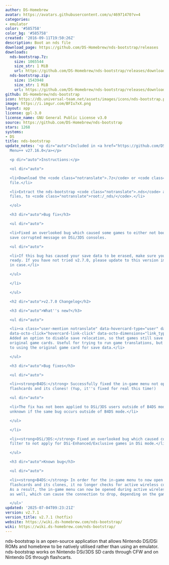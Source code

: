 ```yaml
---
author: DS-Homebrew
avatar: https://avatars.githubusercontent.com/u/46971470?v=4
categories:
- emulator
color: '#585758'
color_bg: '#585758'
created: '2016-09-11T19:50:26Z'
description: Boot an nds file
download_page: https://github.com/DS-Homebrew/nds-bootstrap/releases
downloads:
  nds-bootstrap.7z:
    size: 1065544
    size_str: 1 MiB
    url: https://github.com/DS-Homebrew/nds-bootstrap/releases/download/v2.7.1/nds-bootstrap.7z
  nds-bootstrap.zip:
    size: 1543948
    size_str: 1 MiB
    url: https://github.com/DS-Homebrew/nds-bootstrap/releases/download/v2.7.1/nds-bootstrap.zip
github: DS-Homebrew/nds-bootstrap
icon: https://db.universal-team.net/assets/images/icons/nds-bootstrap.png
image: https://i.imgur.com/BFIu7xX.png
layout: app
license: gpl-3.0
license_name: GNU General Public License v3.0
source: https://github.com/DS-Homebrew/nds-bootstrap
stars: 1268
systems:
- DS
title: nds-bootstrap
update_notes: '<p dir="auto">Included in <a href="https://github.com/DS-Homebrew/TWiLightMenu/releases/tag/v27.16.0"><strong>TW</strong>i<strong>L</strong>ight
  Menu++ v27.16.0</a></p>

  <p dir="auto">Instructions:</p>

  <ol dir="auto">

  <li>Download the <code class="notranslate">.7z</code> or <code class="notranslate">.zip</code>
  file.</li>

  <li>Extract the nds-bootstrap <code class="notranslate">.nds</code> and <code class="notranslate">.ver</code>
  files, to <code class="notranslate">root:/_nds/</code>.</li>

  </ol>

  <h3 dir="auto">Bug fix</h3>

  <ul dir="auto">

  <li>Fixed an overlooked bug which caused some games to either not boot or show a
  save corrupted message on DSi/3DS consoles.

  <ul dir="auto">

  <li>If this bug has caused your save data to be erased, make sure you have backups
  ready. If you have not tried v2.7.0, please update to this version immediately just
  in case.</li>

  </ul>

  </li>

  </ul>

  <h2 dir="auto">v2.7.0 Changelog</h2>

  <h3 dir="auto">What''s new?</h3>

  <ul dir="auto">

  <li><a class="user-mention notranslate" data-hovercard-type="user" data-hovercard-url="/users/Wokann/hovercard"
  data-octo-click="hovercard-link-click" data-octo-dimensions="link_type:self" href="https://github.com/Wokann">@Wokann</a>:
  Added an option to disable save relocation, so that games still save within their
  original game cards. Useful for trying to run game translations, but still want
  to using the original game card for save data.</li>

  </ul>

  <h3 dir="auto">Bug fixes</h3>

  <ul dir="auto">

  <li><strong>B4DS:</strong> Successfully fixed the in-game menu not opening on Ace3DS+
  flashcards and its clones! (Yup, it''s fixed for real this time!)

  <ul dir="auto">

  <li>The fix has not been applied to DSi/3DS users outside of B4DS mode, as it is
  unknown if the same bug occurs outside of B4DS mode.</li>

  </ul>

  </li>

  <li><strong>DSi/3DS:</strong> Fixed an overlooked bug which caused color LUT/screen
  filter to not apply for DSi-Enhanced/Exclusive games in DSi mode.</li>

  </ul>

  <h3 dir="auto">Known bug</h3>

  <ul dir="auto">

  <li><strong>B4DS:</strong> In order for the in-game menu to now open on Ace3DS+
  flashcards and its clones, it no longer checks for active wireless communications.
  As a result, the in-game menu can now be opened during active wireless communications
  as well, which can cause the connection to drop, depending on the game.</li>

  </ul>'
updated: '2025-07-04T09:23:21Z'
version: v2.7.1
version_title: v2.7.1 (hotfix)
website: https://wiki.ds-homebrew.com/nds-bootstrap/
wiki: https://wiki.ds-homebrew.com/nds-bootstrap/
---
```

nds-bootstrap is an open-source application that allows Nintendo DS/DSi ROMs and homebrew to be natively utilised rather than using an emulator. nds-bootstrap works on Nintendo DSi/3DS SD cards through CFW and on Nintendo DS through flashcarts.